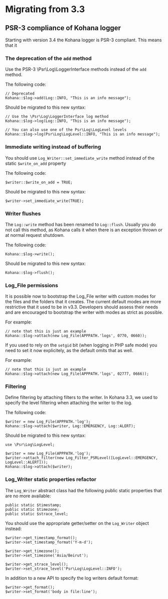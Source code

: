 # Migrating from 3.3

## PSR-3 compliance of Kohana logger

Starting with version 3.4 the Kohana logger is PSR-3 compliant. This means that
it 

### The deprecation of the `add` method

Use the PSR-3 \Psr\Log\LoggerInterface methods instead of the `add` method.

The following code:

~~~
// Deprecated
Kohana::$log->add(Log::INFO, "This is an info message");
~~~

Should be migrated to this new syntax:

~~~
// Use the \Psr\Log\LoggerInterface log method
Kohana::$log->log(Log::INFO, "This is an info message");

// You can also use one of the Psr\Log\LogLevel levels
Kohana::$log->log(Psr\Log\LogLevel::INFO, "This is an info message");
~~~

### Immediate writing instead of buffering

You should use `Log_Writer::set_immediate_write` method instead of the static
`$write_on_add` property

The following code:

~~~
$writer::$write_on_add = TRUE;
~~~

Should be migrated to this new syntax:

~~~
$writer->set_immediate_write(TRUE);
~~~

### Writer flushes

The `Log::write` method has been renamed to `Log::flush`. Usually you do
not call this method, as Kohana calls it when there is an exception thrown
or at normal request shutdown.

The following code:

~~~
Kohana::$log->write();
~~~

Should be migrated to this new syntax:

~~~
Kohana::$log->flush();
~~~

### Log_File permissions

It is possible now to bootstrap the Log_File writer with custom modes for the
files and the folders that it creates. The current default modes are more
restrictive that it used to be in v3.3. Developers should assess their needs
and are encouraged to bootstrap the writer with modes as strict as possible.

For example:

~~~
// note that this is just an example
Kohana::$log->attach(new Log_File(APPPATH.'logs', 0770, 0660));
~~~

If you used to rely on the `setgid` bit (when logging in PHP safe mode) you need
to set it now explicitely, as the default omits that as well.

For example:

~~~
// note that this is just an example
Kohana::$log->attach(new Log_File(APPPATH.'logs', 02777, 0666));
~~~


### Filtering

Define filtering by attaching filters to the writer. In Kohana 3.3,
we used to specify the level filtering when attaching the writer to the log.

The following code:

~~~
$writer = new Log_File(APPPATH.'log');
Kohana::$log->attach($writer, Log::EMERGENCY, Log::ALERT);
~~~

Should be migrated to this new syntax:

~~~
use \Psr\Log\LogLevel;

$writer = new Log_File(APPPATH.'log');
$writer->attach_filter(new Log_Filter_PSRLevel([LogLevel::EMERGENCY, LogLevel::ALERT]));
Kohana::$log->attach($writer);
~~~

### Log_Writer static properties refactor

The `Log_Writer` abstract class had the following public static
properties that are no more available:

~~~
public static $timestamp;
public static $timezone;
public static $strace_level;
~~~

You should use the appropriate getter/setter on the `Log_Writer` object instead:

~~~
$writer->get_timestamp_format();
$writer->set_timestamp_format('Y-m-d');

$writer->get_timezone();
$writer->set_timezone('Asia/Beirut');

$writer->get_strace_level();
$writer->set_strace_level('Psr\Log\LogLevel::INFO');
~~~

In addition to a new API to specify the log writers default format:

~~~
$writer->get_format();
$writer->set_format('body in file:line');
~~~
